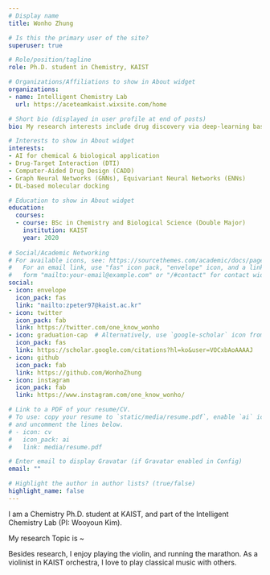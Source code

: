 ```yaml
---
# Display name
title: Wonho Zhung

# Is this the primary user of the site?
superuser: true

# Role/position/tagline
role: Ph.D. student in Chemistry, KAIST

# Organizations/Affiliations to show in About widget
organizations:
- name: Intelligent Chemistry Lab
  url: https://aceteamkaist.wixsite.com/home

# Short bio (displayed in user profile at end of posts)
bio: My research interests include drug discovery via deep-learning based approach.

# Interests to show in About widget
interests:
- AI for chemical & biological application
- Drug-Target Interaction (DTI)
- Computer-Aided Drug Design (CADD)
- Graph Neural Networks (GNNs), Equivariant Neural Networks (ENNs)
- DL-based molecular docking

# Education to show in About widget
education:
  courses:
  - course: BSc in Chemistry and Biological Science (Double Major)
    institution: KAIST
    year: 2020
    
# Social/Academic Networking
# For available icons, see: https://sourcethemes.com/academic/docs/page-builder/#icons
#   For an email link, use "fas" icon pack, "envelope" icon, and a link in the
#   form "mailto:your-email@example.com" or "/#contact" for contact widget.
social:
- icon: envelope
  icon_pack: fas
  link: "mailto:zpeter97@kaist.ac.kr"
- icon: twitter
  icon_pack: fab
  link: https://twitter.com/one_know_wonho
- icon: graduation-cap  # Alternatively, use `google-scholar` icon from `ai` icon pack
  icon_pack: fas
  link: https://scholar.google.com/citations?hl=ko&user=VOCxbAoAAAAJ
- icon: github
  icon_pack: fab
  link: https://github.com/WonhoZhung
- icon: instagram
  icon_pack: fab
  link: https://www.instagram.com/one_know_wonho/

# Link to a PDF of your resume/CV.
# To use: copy your resume to `static/media/resume.pdf`, enable `ai` icons in `params.toml`, 
# and uncomment the lines below.
# - icon: cv
#   icon_pack: ai
#   link: media/resume.pdf

# Enter email to display Gravatar (if Gravatar enabled in Config)
email: ""

# Highlight the author in author lists? (true/false)
highlight_name: false
---
```


I am a Chemistry Ph.D. student at KAIST, and part of the Intelligent Chemistry Lab (PI: Wooyoun Kim).

My research Topic is ~

Besides research, I enjoy playing the violin, and running the marathon. As a violinist in KAIST orchestra, I love to play classical music with others.
